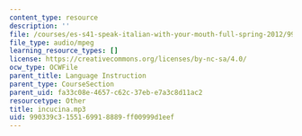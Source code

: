 ```yaml
---
content_type: resource
description: ''
file: /courses/es-s41-speak-italian-with-your-mouth-full-spring-2012/990339c3155169918889ff00999d1eef_incucina.mp3
file_type: audio/mpeg
learning_resource_types: []
license: https://creativecommons.org/licenses/by-nc-sa/4.0/
ocw_type: OCWFile
parent_title: Language Instruction
parent_type: CourseSection
parent_uid: fa33c08e-4657-c62c-37eb-e7a3c8d11ac2
resourcetype: Other
title: incucina.mp3
uid: 990339c3-1551-6991-8889-ff00999d1eef
---
```

